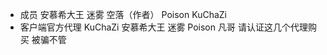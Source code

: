 * 成员
        安慕希大王
		迷雾
		空落（作者）
		Poison
		KuChaZi
* 客户端官方代理
        KuChaZi
        安慕希大王
		迷雾
		Poison
		凡哥
		请认证这几个代理购买
		被骗不管